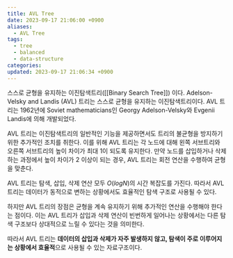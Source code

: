 ```yaml
---
title: AVL Tree
date: 2023-09-17 21:06:00 +0900
aliases:
  - AVL Tree
tags:
  - tree
  - balanced
  - data-structure
categories: 
updated: 2023-09-17 21:06:34 +0900
---
```


스스로 균형을 유지하는 이진탐색트리([[Binary Search Tree]]) 이다. Adelson-Velsky and Landis (AVL) 트리는 스스로 균형을 유지하는 이진탐색트리이다. AVL 트리는 1962년에 Soviet mathematicians인 Georgy Adelson-Velsky와 Evgenii Landis에 의해 개발되었다.

AVL 트리는 이진탐색트리의 일반적인 기능을 제공하면서도 트리의 불균형을 방지하기 위한 추가적인 조치를 취한다. 이를 위해 AVL 트리는 각 노드에 대해 왼쪽 서브트리와 오른쪽 서브트리의 높이 차이가 최대 1이 되도록 유지한다. 만약 노드를 삽입하거나 삭제하는 과정에서 높이 차이가 2 이상이 되는 경우, AVL 트리는 회전 연산을 수행하여 균형을 맞춘다.

AVL 트리는 탐색, 삽입, 삭제 연산 모두 $O(logN)$의 시간 복잡도를 가진다. 따라서 AVL 트리는 데이터가 동적으로 변하는 상황에서도 효율적인 탐색 구조로 사용될 수 있다.

하지만 AVL 트리의 장점은 균형을 계속 유지하기 위해 추가적인 연산을 수행해야 한다는 점이다. 이는 AVL 트리가 삽입과 삭제 연산이 빈번하게 일어나는 상황에서는 다른 탐색 구조보다 상대적으로 느릴 수 있다는 것을 의미한다.

따라서 AVL 트리는 **데이터의 삽입과 삭제가 자주 발생하지 않고, 탐색이 주로 이루어지는 상황에서 효율적**으로 사용될 수 있는 자료구조이다.
